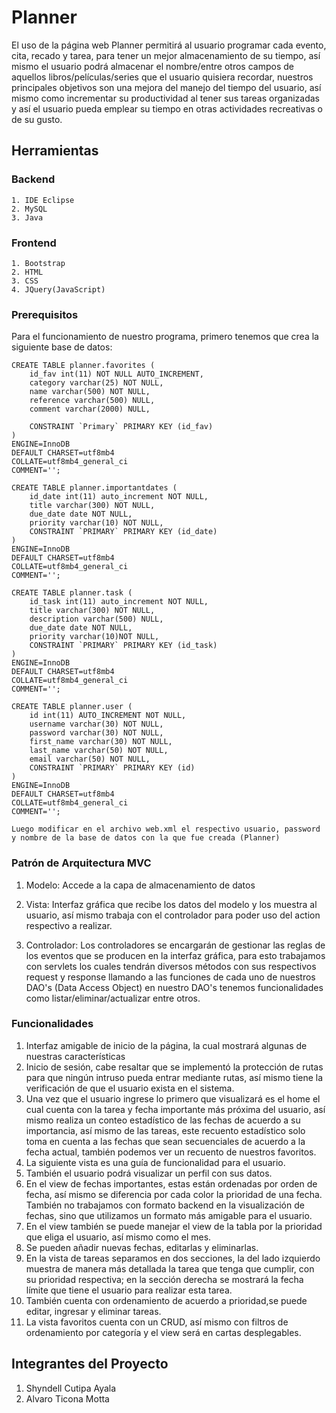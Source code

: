 # Planner
El uso de la página web Planner permitirá al usuario programar cada evento, cita, recado y tarea, para tener un mejor almacenamiento de su tiempo, así mismo el usuario podrá almacenar el nombre/entre otros campos de aquellos libros/películas/series que el usuario quisiera recordar, nuestros principales objetivos son una mejora del manejo del tiempo del usuario, así mismo como incrementar su productividad al tener sus tareas organizadas y así el usuario pueda emplear su tiempo en otras actividades recreativas o de su gusto.

## Herramientas
### Backend
	1. IDE Eclipse
	2. MySQL
	3. Java
	
### Frontend
	1. Bootstrap
	2. HTML
	3. CSS
	4. JQuery(JavaScript)

### Prerequisitos

Para el funcionamiento de nuestro programa, primero tenemos que crea la siguiente base de datos:

	CREATE TABLE planner.favorites (
		id_fav int(11) NOT NULL AUTO_INCREMENT,
		category varchar(25) NOT NULL,
		name varchar(500) NOT NULL,
		reference varchar(500) NULL,
		comment varchar(2000) NULL,
		
		CONSTRAINT `Primary` PRIMARY KEY (id_fav)
	)
	ENGINE=InnoDB
	DEFAULT CHARSET=utf8mb4
	COLLATE=utf8mb4_general_ci
	COMMENT='';

	CREATE TABLE planner.importantdates (
		id_date int(11) auto_increment NOT NULL,
		title varchar(300) NOT NULL,
		due_date date NOT NULL,
		priority varchar(10) NOT NULL,
		CONSTRAINT `PRIMARY` PRIMARY KEY (id_date)
	)
	ENGINE=InnoDB
	DEFAULT CHARSET=utf8mb4
	COLLATE=utf8mb4_general_ci
	COMMENT='';

	CREATE TABLE planner.task (
		id_task int(11) auto_increment NOT NULL,
		title varchar(300) NOT NULL,
		description varchar(500) NULL,
		due_date date NOT NULL,
		priority varchar(10)NOT NULL,
		CONSTRAINT `PRIMARY` PRIMARY KEY (id_task)
	)
	ENGINE=InnoDB
	DEFAULT CHARSET=utf8mb4
	COLLATE=utf8mb4_general_ci
	COMMENT='';

	CREATE TABLE planner.user (
		id int(11) AUTO_INCREMENT NOT NULL,
		username varchar(30) NOT NULL,
		password varchar(30) NOT NULL,
		first_name varchar(30) NOT NULL,
		last_name varchar(50) NOT NULL,
		email varchar(50) NOT NULL,
		CONSTRAINT `PRIMARY` PRIMARY KEY (id)
	)
	ENGINE=InnoDB
	DEFAULT CHARSET=utf8mb4
	COLLATE=utf8mb4_general_ci
	COMMENT='';
	
	Luego modificar en el archivo web.xml el respectivo usuario, password y nombre de la base de datos con la que fue creada (Planner)


### Patrón de Arquitectura MVC
1. Modelo:
	Accede a la capa de almacenamiento de datos
	

2. Vista:
	Interfaz gráfica que recibe los datos del modelo y los muestra al usuario,	así mismo trabaja con el controlador para poder uso del action respectivo a realizar.

3. Controlador:
	Los controladores se encargarán de gestionar las reglas de los eventos que se producen en la interfaz gráfica, para esto trabajamos con servlets los cuales tendrán diversos métodos con sus respectivos request y response llamando a las funciones de cada uno de nuestros DAO's (Data Access Object) en nuestro DAO's tenemos funcionalidades como listar/eliminar/actualizar entre otros.


### Funcionalidades
1. Interfaz amigable de inicio de la página, la cual mostrará algunas de nuestras características
2. Inicio de sesión, cabe resaltar que se implementó la protección de rutas para que ningún intruso pueda entrar mediante rutas, así mismo tiene la verificación de que el usuario exista en el sistema.
3. Una vez que el usuario ingrese lo primero que visualizará es el home el cual cuenta con la tarea y fecha importante más próxima del usuario, así mismo realiza un conteo estadístico de las fechas de acuerdo a su importancia, así mismo de las tareas, este recuento estadístico solo toma en cuenta a las fechas que sean secuenciales de acuerdo a la fecha actual, también podemos ver un recuento de nuestros favoritos.
4. La siguiente vista es una guía de funcionalidad para el usuario.
5. También el usuario podrá visualizar un perfil con sus datos.
6. En el view de fechas importantes, estas están ordenadas por orden de fecha, así mismo se diferencia por cada color la prioridad de una fecha.
	También no trabajamos con formato backend en la visualización de fechas, sino que utilizamos un formato más amigable para el usuario.
7. En el view también se puede manejar el view de la tabla por la prioridad que eliga el usuario, así mismo como el mes.
8. Se pueden añadir nuevas fechas, editarlas y eliminarlas.
9. En la vista de tareas separamos en dos secciones, la del lado izquierdo muestra de manera más detallada la tarea que tenga que cumplir, con su prioridad respectiva; en la sección derecha se mostrará la fecha límite que tiene el usuario para realizar esta tarea.
10. También cuenta con ordenamiento de acuerdo a prioridad,se puede editar, ingresar y eliminar tareas.
11. La vista favoritos cuenta con un CRUD, así mismo con filtros de ordenamiento por categoría y el view será en cartas desplegables.  



## Integrantes del Proyecto
1. Shyndell Cutipa Ayala
2. Alvaro Ticona Motta
